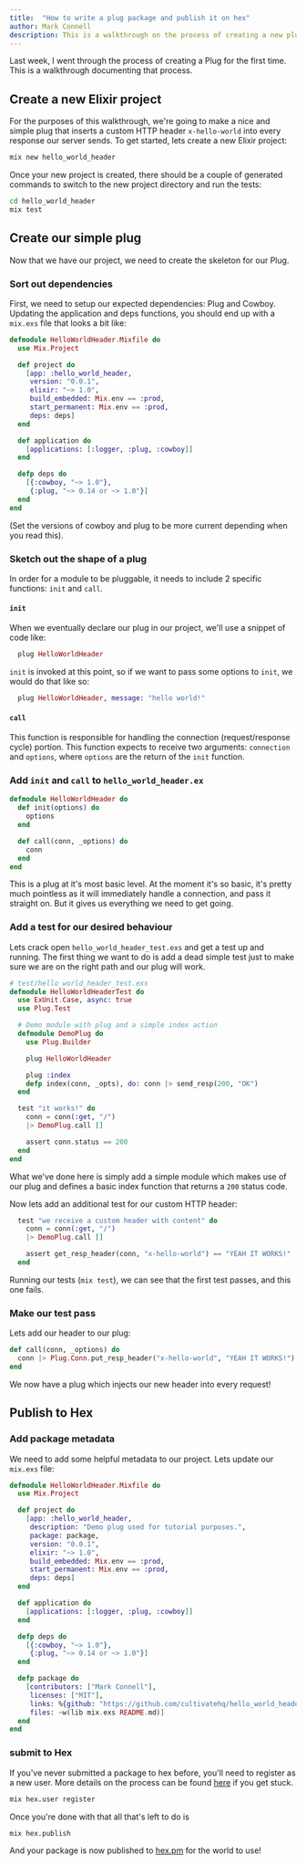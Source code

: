 ```yaml
---
title:  "How to write a plug package and publish it on hex"
author: Mark Connell
description: This is a walkthrough on the process of creating a new plug package and getting it published on Hex.
---
```


Last week, I went through the process of creating a Plug for the first time.
This is a walkthrough documenting that process.

## Create a new Elixir project

For the purposes of this walkthrough, we're going to make a nice and simple plug that inserts a
custom HTTP header `x-hello-world` into every response our server sends. To get
started, lets create a new Elixir project:

```bash
mix new hello_world_header
```

Once your new project is created, there should be a couple of generated commands to switch
to the new project directory and run the tests:

```bash
cd hello_world_header
mix test
```

## Create our simple plug

Now that we have our project, we need to create the skeleton for our Plug.

### Sort out dependencies

First, we need to setup our expected dependencies: Plug and Cowboy. Updating
the application and deps functions, you should end up with a `mix.exs` file
that looks a bit like:

```elixir
defmodule HelloWorldHeader.Mixfile do
  use Mix.Project

  def project do
    [app: :hello_world_header,
     version: "0.0.1",
     elixir: "~> 1.0",
     build_embedded: Mix.env == :prod,
     start_permanent: Mix.env == :prod,
     deps: deps]
  end

  def application do
    [applications: [:logger, :plug, :cowboy]]
  end

  defp deps do
    [{:cowboy, "~> 1.0"},
     {:plug, "~> 0.14 or ~> 1.0"}]
  end
end
```

(Set the versions of cowboy and plug to be more current depending when you read this).

### Sketch out the shape of a plug

In order for a module to be pluggable, it needs to include 2 specific functions: `init` and `call`.

#### `init`

When we eventually declare our plug in our project, we'll use a snippet of code like:

```elixir
  plug HelloWorldHeader
```

`init` is invoked at this point, so if we want to pass some options to `init`, we would do that like so:

```elixir
  plug HelloWorldHeader, message: "hello world!"
```

#### `call`

This function is responsible for handling the connection (request/response cycle) portion. This function expects
to receive two arguments: `connection` and `options`, where `options` are the return of the `init` function.

### Add `init` and `call` to `hello_world_header.ex`

```elixir
defmodule HelloWorldHeader do
  def init(options) do
    options
  end

  def call(conn, _options) do
    conn
  end
end
```

This is a plug at it's most basic level. At the moment it's so basic, it's pretty much pointless as it will
immediately handle a connection, and pass it straight on. But it gives us everything we need to get going.

### Add a test for our desired behaviour

Lets crack open `hello_world_header_test.exs` and get a test up and running. The first thing we want to do
is add a dead simple test just to make sure we are on the right path and our plug will work.

```elixir
# test/hello_world_header_test.exs
defmodule HelloWorldHeaderTest do
  use ExUnit.Case, async: true
  use Plug.Test

  # Demo module with plug and a simple index action
  defmodule DemoPlug do
    use Plug.Builder

    plug HelloWorldHeader

    plug :index
    defp index(conn, _opts), do: conn |> send_resp(200, "OK")
  end

  test "it works!" do
    conn = conn(:get, "/")
    |> DemoPlug.call []

    assert conn.status == 200
  end
end
```

What we've done here is simply add a simple module which makes use of our plug and defines a
basic index function that returns a `200` status code.

Now lets add an additional test for our custom HTTP header:

```elixir
  test "we receive a custom header with content" do
    conn = conn(:get, "/")
    |> DemoPlug.call []

    assert get_resp_header(conn, "x-hello-world") == "YEAH IT WORKS!"
  end
```

Running our tests (`mix test`), we can see that the first test passes, and this one fails.

### Make our test pass

Lets add our header to our plug:

```elixir
def call(conn, _options) do
  conn |> Plug.Conn.put_resp_header("x-hello-world", "YEAH IT WORKS!")
end
```

We now have a plug which injects our new header into every request!

## Publish to Hex

### Add package metadata

We need to add some helpful metadata to our project. Lets update our `mix.exs` file:

```elixir
defmodule HelloWorldHeader.Mixfile do
  use Mix.Project

  def project do
    [app: :hello_world_header,
     description: "Demo plug used for tutorial purposes.",
     package: package,
     version: "0.0.1",
     elixir: "~> 1.0",
     build_embedded: Mix.env == :prod,
     start_permanent: Mix.env == :prod,
     deps: deps]
  end

  def application do
    [applications: [:logger, :plug, :cowboy]]
  end

  defp deps do
    [{:cowboy, "~> 1.0"},
     {:plug, "~> 0.14 or ~> 1.0"}]
  end

  defp package do
    [contributors: ["Mark Connell"],
     licenses: ["MIT"],
     links: %{github: "https://github.com/cultivatehq/hello_world_header"},
     files: ~w(lib mix.exs README.md)]
  end
end

```

### submit to Hex

If you've never submitted a package to hex before, you'll need to register as a new user. More
details on the process can be found [here](https://hex.pm/docs/publish) if you get stuck.

```bash
mix hex.user register
```

Once you're done with that all that's left to do is

```bash
mix hex.publish
```

And your package is now published to [hex.pm](https://hex.pm/packages/hello_world_header) for the world to use!
